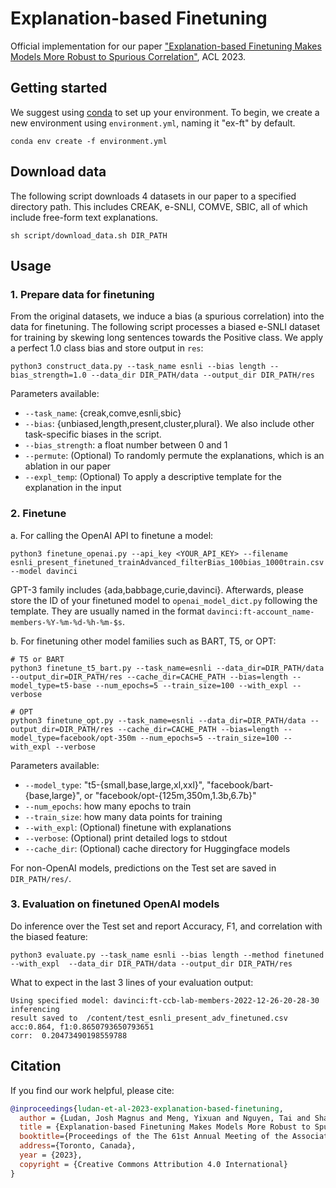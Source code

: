 # Explanation-based Finetuning

Official implementation for our paper ["Explanation-based Finetuning Makes Models More Robust to Spurious Correlation"](https://arxiv.org/abs/2305.04990), ACL 2023.

## Getting started
We suggest using [conda](https://docs.conda.io/en/main/miniconda.html#installing) to set up your environment. To begin, we create a new environment using `environment.yml`, naming it "ex-ft" by default.
```
conda env create -f environment.yml
```

## Download data
The following script downloads 4 datasets in our paper to a specified directory path. This includes CREAK, e-SNLI, COMVE, SBIC, all of which include free-form text explanations.
```
sh script/download_data.sh DIR_PATH
```

## Usage
### 1. Prepare data for finetuning
From the original datasets, we induce a bias (a spurious correlation) into the data for finetuning. The following script processes a biased e-SNLI dataset for training by skewing long sentences towards the Positive class. We apply a perfect 1.0 class bias and store output in `res`:
```
python3 construct_data.py --task_name esnli --bias length --bias_strength=1.0 --data_dir DIR_PATH/data --output_dir DIR_PATH/res
```
Parameters available:
* `--task_name`: {creak,comve,esnli,sbic}
* `--bias`: {unbiased,length,present,cluster,plural}. We also include other task-specific biases in the script.
* `--bias_strength`: a float number between 0 and 1
* `--permute`: (Optional) To randomly permute the explanations, which is an ablation in our paper
* `--expl_temp`: (Optional) To apply a descriptive template for the explanation in the input

### 2. Finetune
a. For calling the OpenAI API to finetune a model:
```
python3 finetune_openai.py --api_key <YOUR_API_KEY> --filename esnli_present_finetuned_trainAdvanced_filterBias_100bias_1000train.csv --model davinci
```
GPT-3 family includes {ada,babbage,curie,davinci}. Afterwards, please store the ID of your finetuned model to `openai_model_dict.py` following the template. They are usually named in the format `davinci:ft-account_name-members-%Y-%m-%d-%h-%m-$s`.

b. For finetuning other model families such as BART, T5, or OPT:
```
# T5 or BART
python3 finetune_t5_bart.py --task_name=esnli --data_dir=DIR_PATH/data --output_dir=DIR_PATH/res --cache_dir=CACHE_PATH --bias=length --model_type=t5-base --num_epochs=5 --train_size=100 --with_expl --verbose

# OPT
python3 finetune_opt.py --task_name=esnli --data_dir=DIR_PATH/data --output_dir=DIR_PATH/res --cache_dir=CACHE_PATH --bias=length --model_type=facebook/opt-350m --num_epochs=5 --train_size=100 --with_expl --verbose
```
Parameters available:
* `--model_type`: "t5-{small,base,large,xl,xxl}", "facebook/bart-{base,large}", or "facebook/opt-{125m,350m,1.3b,6.7b}"
* `--num_epochs`: how many epochs to train
* `--train_size`: how many data points for training
* `--with_expl`: (Optional) finetune with explanations
* `--verbose`: (Optional) print detailed logs to stdout
* `--cache_dir`: (Optional) cache directory for Huggingface models

For non-OpenAI models, predictions on the Test set are saved in `DIR_PATH/res/`.

### 3. Evaluation on finetuned OpenAI models

Do inference over the Test set and report Accuracy, F1, and correlation with the biased feature:
```
python3 evaluate.py --task_name esnli --bias length --method finetuned --with_expl  --data_dir DIR_PATH/data --output_dir DIR_PATH/res
```

What to expect in the last 3 lines of your evaluation output:
```
Using specified model: davinci:ft-ccb-lab-members-2022-12-26-20-28-30
inferencing
result saved to  /content/test_esnli_present_adv_finetuned.csv
acc:0.864, f1:0.8650793650793651
corr:  0.20473490198559788
```

## Citation
If you find our work helpful, please cite:
```bibtex
@inproceedings{ludan-et-al-2023-explanation-based-finetuning,
  author = {Ludan, Josh Magnus and Meng, Yixuan and Nguyen, Tai and Shah, Saurabh and Lyu, Qing and Apidianaki, Marianna and Callison-Burch, Chris},
  title = {Explanation-based Finetuning Makes Models More Robust to Spurious Cues},
  booktitle={Proceedings of the The 61st Annual Meeting of the Association for Computational Linguistics (ACL 2023)},
  address={Toronto, Canada},
  year = {2023},
  copyright = {Creative Commons Attribution 4.0 International}
}
```
